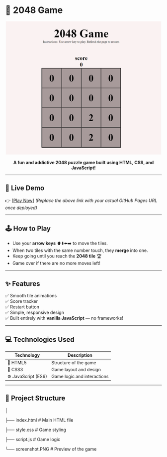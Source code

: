 # 🎯 2048 Game

<p align="center">
  <img src="./screenshot.PNG" alt="2048 Game Screenshot" width="500"/>
</p>

<p align="center">
  <b>A fun and addictive 2048 puzzle game built using HTML, CSS, and JavaScript!</b>
</p>

---

## 🧩 Live Demo  
👉 [[Play Now](https://vineela-16.github.io/2048-game/)]
*(Replace the above link with your actual GitHub Pages URL once deployed)*

---

## 🕹️ How to Play
- Use your **arrow keys** ⬆️⬇️⬅️➡️ to move the tiles.  
- When two tiles with the same number touch, they **merge** into one.  
- Keep going until you reach the **2048 tile** 🏆  
- Game over if there are no more moves left!

---

## ✨ Features
✅ Smooth tile animations  
✅ Score tracker  
✅ Restart button  
✅ Simple, responsive design  
✅ Built entirely with **vanilla JavaScript** — no frameworks!

---

## 💻 Technologies Used
| Technology | Description |
|-------------|-------------|
| 🧱 HTML5 | Structure of the game |
| 🎨 CSS3 | Game layout and design |
| ⚙️ JavaScript (ES6) | Game logic and interactions |

---

## 📁 Project Structure

│

├── index.html # Main HTML file

├── style.css # Game styling

├── script.js # Game logic

└── screenshot.PNG # Preview of the game
